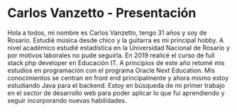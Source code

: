 # Carlos Vanzetto - Presentación
Hola a todos, mi nombre es Carlos Vanzetto, tengo 31 años y soy de Rosario. Estudié música desde chico y la guitarra es mi principal hobby. A nivel académico estudié estadística en la Universidad Nacional de Rosario y por motivos laborales no pude seguirla. En 2019 realicé el curso de full stack php developer en Educación IT. A principios de este año retomé mis estudios en programación con el programa Oracle Next Education. Mis conocimientos se centran en front end principalmente y ahora mismo estoy estudiando Java para el backend. Estoy en búsqueda de mi primer trabajo en el sector de desarrollo web para poder aplicar lo que fui aprendiendo y seguir incorporando nuevas habilidades.
